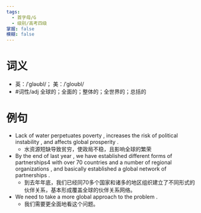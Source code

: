```yaml
---
tags:
  - 首字母/G
  - 级别/高考四级
掌握: false
模糊: false
---
```

# 词义
- 英：/ˈɡləʊbl/； 美：/ˈɡloʊbl/
- #词性/adj  全球的；全面的；整体的；全世界的；总括的
# 例句
- Lack of water perpetuates poverty , increases the risk of political instability , and affects global prosperity .
	- 水资源短缺导致贫穷，使政局不稳，且影响全球的繁荣
- By the end of last year , we have established different forms of partnerships4 with over 70 countries and a number of regional organizations , and basically established a global network of partnerships .
	- 到去年年底，我们已经同70多个国家和诸多的地区组织建立了不同形式的伙伴关系，基本形成覆盖全球的伙伴关系网络。
- We need to take a more global approach to the problem .
	- 我们需要更全面地看这个问题。
